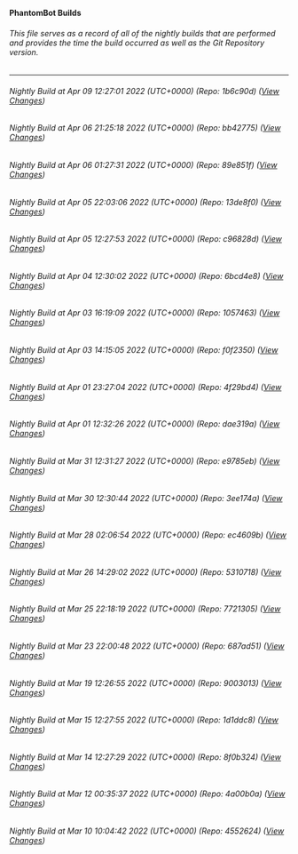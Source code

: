 **PhantomBot Builds**

###### This file serves as a record of all of the nightly builds that are performed and provides the time the build occurred as well as the Git Repository version.
-------------------------------------------------------------------------------------------------------------
###### Nightly Build at Apr 09 12:27:01 2022 (UTC+0000) (Repo: 1b6c90d) ([View Changes](https://github.com/PhantomBot/PhantomBot/compare/bb42775...1b6c90d))
###### Nightly Build at Apr 06 21:25:18 2022 (UTC+0000) (Repo: bb42775) ([View Changes](https://github.com/PhantomBot/PhantomBot/compare/89e851f...bb42775))
###### Nightly Build at Apr 06 01:27:31 2022 (UTC+0000) (Repo: 89e851f) ([View Changes](https://github.com/PhantomBot/PhantomBot/compare/13de8f0...89e851f))
###### Nightly Build at Apr 05 22:03:06 2022 (UTC+0000) (Repo: 13de8f0) ([View Changes](https://github.com/PhantomBot/PhantomBot/compare/c96828d...13de8f0))
###### Nightly Build at Apr 05 12:27:53 2022 (UTC+0000) (Repo: c96828d) ([View Changes](https://github.com/PhantomBot/PhantomBot/compare/6bcd4e8...c96828d))
###### Nightly Build at Apr 04 12:30:02 2022 (UTC+0000) (Repo: 6bcd4e8) ([View Changes](https://github.com/PhantomBot/PhantomBot/compare/1057463...6bcd4e8))
###### Nightly Build at Apr 03 16:19:09 2022 (UTC+0000) (Repo: 1057463) ([View Changes](https://github.com/PhantomBot/PhantomBot/compare/f0f2350...1057463))
###### Nightly Build at Apr 03 14:15:05 2022 (UTC+0000) (Repo: f0f2350) ([View Changes](https://github.com/PhantomBot/PhantomBot/compare/4f29bd4...f0f2350))
###### Nightly Build at Apr 01 23:27:04 2022 (UTC+0000) (Repo: 4f29bd4) ([View Changes](https://github.com/PhantomBot/PhantomBot/compare/dae319a...4f29bd4))
###### Nightly Build at Apr 01 12:32:26 2022 (UTC+0000) (Repo: dae319a) ([View Changes](https://github.com/PhantomBot/PhantomBot/compare/e9785eb...dae319a))
###### Nightly Build at Mar 31 12:31:27 2022 (UTC+0000) (Repo: e9785eb) ([View Changes](https://github.com/PhantomBot/PhantomBot/compare/3ee174a...e9785eb))
###### Nightly Build at Mar 30 12:30:44 2022 (UTC+0000) (Repo: 3ee174a) ([View Changes](https://github.com/PhantomBot/PhantomBot/compare/ec4609b...3ee174a))
###### Nightly Build at Mar 28 02:06:54 2022 (UTC+0000) (Repo: ec4609b) ([View Changes](https://github.com/PhantomBot/PhantomBot/compare/5310718...ec4609b))
###### Nightly Build at Mar 26 14:29:02 2022 (UTC+0000) (Repo: 5310718) ([View Changes](https://github.com/PhantomBot/PhantomBot/compare/7721305...5310718))
###### Nightly Build at Mar 25 22:18:19 2022 (UTC+0000) (Repo: 7721305) ([View Changes](https://github.com/PhantomBot/PhantomBot/compare/687ad51...7721305))
###### Nightly Build at Mar 23 22:00:48 2022 (UTC+0000) (Repo: 687ad51) ([View Changes](https://github.com/PhantomBot/PhantomBot/compare/9003013...687ad51))
###### Nightly Build at Mar 19 12:26:55 2022 (UTC+0000) (Repo: 9003013) ([View Changes](https://github.com/PhantomBot/PhantomBot/compare/1d1ddc8...9003013))
###### Nightly Build at Mar 15 12:27:55 2022 (UTC+0000) (Repo: 1d1ddc8) ([View Changes](https://github.com/PhantomBot/PhantomBot/compare/8f0b324...1d1ddc8))
###### Nightly Build at Mar 14 12:27:29 2022 (UTC+0000) (Repo: 8f0b324) ([View Changes](https://github.com/PhantomBot/PhantomBot/compare/4a00b0a...8f0b324))
###### Nightly Build at Mar 12 00:35:37 2022 (UTC+0000) (Repo: 4a00b0a) ([View Changes](https://github.com/PhantomBot/PhantomBot/compare/4552624...4a00b0a))
###### Nightly Build at Mar 10 10:04:42 2022 (UTC+0000) (Repo: 4552624) ([View Changes](https://github.com/PhantomBot/PhantomBot/compare/e21cab8...4552624))
